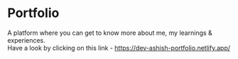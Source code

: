 # Portfolio

A platform where you can get to know more about me, my learnings & experiences. <br>
Have a look by clicking on this link - https://dev-ashish-portfolio.netlify.app/
